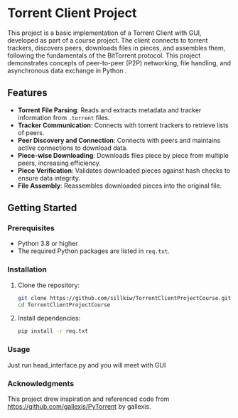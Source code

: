 # Torrent Client Project

This project is a basic implementation of a Torrent Client with GUI, developed as part of a course project. The client connects to torrent trackers, discovers peers, downloads files in pieces, and assembles them, following the fundamentals of the BitTorrent protocol. This project demonstrates concepts of peer-to-peer (P2P) networking, file handling, and asynchronous data exchange in Python .

## Features

- **Torrent File Parsing**: Reads and extracts metadata and tracker information from `.torrent` files.
- **Tracker Communication**: Connects with torrent trackers to retrieve lists of peers.
- **Peer Discovery and Connection**: Connects with peers and maintains active connections to download data.
- **Piece-wise Downloading**: Downloads files piece by piece from multiple peers, increasing efficiency.
- **Piece Verification**: Validates downloaded pieces against hash checks to ensure data integrity.
- **File Assembly**: Reassembles downloaded pieces into the original file.

## Getting Started

### Prerequisites

- Python 3.8 or higher
- The required Python packages are listed in `req.txt`.

### Installation

1. Clone the repository:
   ```bash
   git clone https://github.com/sillkiw/TorrentClientProjectCourse.git
   cd TorrentClientProjectCourse

2. Install dependencies:
    ```bash
    pip install -r req.txt
    
### Usage 
Just run head_interface.py and you will meet with GUI

### Acknowledgments
This project drew inspiration and referenced code from https://github.com/gallexis/PyTorrent by gallexis.
